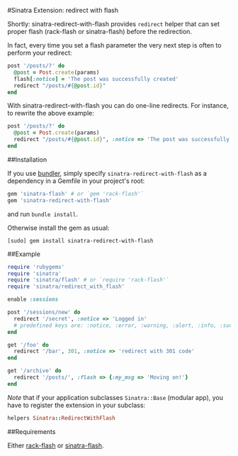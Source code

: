 #Sinatra Extension: redirect with flash

Shortly: sinatra-redirect-with-flash provides `redirect` helper that can
set proper flash (rack-flash or sinatra-flash) before the redirection.

In fact, every time you set a flash parameter the very next step is often to
perform your redirect:

```ruby
post '/posts/?' do
  @post = Post.create(params)
  flash[:notice] = 'The post was successfully created'
  redirect "/posts/#{@post.id}"
end
```

With sinatra-redirect-with-flash you can do one-line redirects. For instance,
to rewrite the above example:

```ruby
post '/posts/?' do
  @post = Post.create(params)
  redirect "/posts/#{@post.id}", :notice => 'The post was successfully created'
end
```


##Installation

If you use [bundler](http://gembundler.com/), simply specify
`sinatra-redirect-with-flash` as a dependency in a Gemfile
in your project's root:

```ruby
gem 'sinatra-flash' # or `gem 'rack-flash'`
gem 'sinatra-redirect-with-flash'
```

and run `bundle install`.


Otherwise install the gem as usual:

    [sudo] gem install sinatra-redirect-with-flash



##Example

```ruby
require 'rubygems'
require 'sinatra'
require 'sinatra/flash' # or `require 'rack-flash'`
require 'sinatra/redirect_with_flash'

enable :sessions

post '/sessions/new' do
  redirect '/secret', :notice => 'Logged in'
  # predefined keys are: :notice, :error, :warning, :alert, :info, :success
end

get '/foo' do
  redirect '/bar', 301, :notice => 'redirect with 301 code'
end

get '/archive' do
  redirect '/posts/', :flash => {:my_msg => 'Moving on!'}      
end
```

*Note* that if your application subclasses `Sinatra::Base` (modular app),
you have to register the extension in your subclass:

```ruby
helpers Sinatra::RedirectWithFlash
```


##Requirements

Either [rack-flash](http://nakajima.github.com/rack-flash/) or
[sinatra-flash](https://github.com/SFEley/sinatra-flash).
